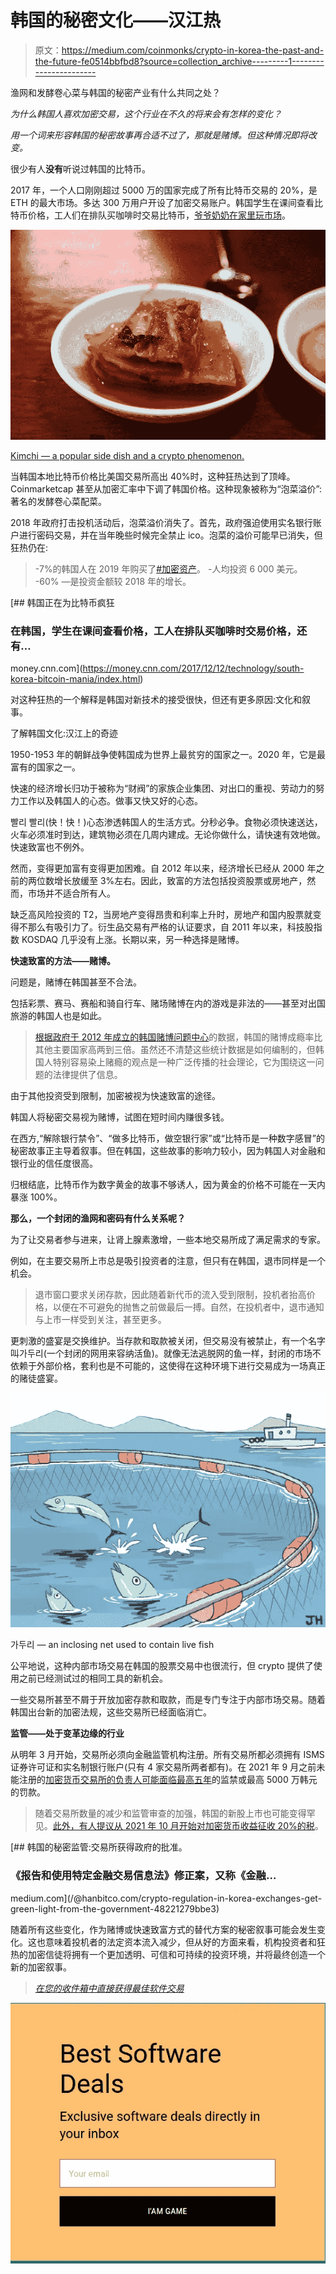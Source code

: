 # 韩国的秘密文化——汉江热

> 原文：<https://medium.com/coinmonks/crypto-in-korea-the-past-and-the-future-fe0514bbfbd8?source=collection_archive---------1----------------------->

渔网和发酵卷心菜与韩国的秘密产业有什么共同之处？

*为什么韩国人喜欢加密交易，这个行业在不久的将来会有怎样的变化？*

*用一个词来形容韩国的秘密故事再合适不过了，那就是赌博。但这种情况即将改变。*

很少有人**没有**听说过韩国的比特币。

2017 年，一个人口刚刚超过 5000 万的国家完成了所有比特币交易的 20%，是 ETH 的最大市场。多达 300 万用户开设了加密交易账户。韩国学生在课间查看比特币价格，工人们在排队买咖啡时交易比特币，[爷爷奶奶在家里玩市场](https://money.cnn.com/2017/12/12/technology/south-korea-bitcoin-mania/index.html)。

![](img/e1e9f4da73ab4fbe515cd9f0c3735c12.png)

[Kimchi — a popular side dish and a crypto phenomenon.](https://www.koreaexpose.com/kimchi-premium-arbitrage-cryptocurrency-regulations-korea/)

当韩国本地比特币价格比美国交易所高出 40%时，这种狂热达到了顶峰。Coinmarketcap 甚至从加密汇率中下调了韩国价格。这种现象被称为“泡菜溢价”:著名的发酵卷心菜配菜。

2018 年政府打击投机活动后，泡菜溢价消失了。首先，政府强迫使用实名银行账户进行密码交易，并在当年晚些时候完全禁止 ico。泡菜的溢价可能早已消失，但狂热仍在:

> -7%的韩国人在 2019 年购买了[#加密资产](https://www.linkedin.com/feed/hashtag/?keywords=cryptoassets&highlightedUpdateUrns=urn%3Ali%3Aactivity%3A6662990914602045440)。
> -人均投资 6 000 美元。
> -60% —是投资金额较 2018 年的增长。

[](https://money.cnn.com/2017/12/12/technology/south-korea-bitcoin-mania/index.html) [## 韩国正在为比特币疯狂

### 在韩国，学生在课间查看价格，工人在排队买咖啡时交易价格，还有…

money.cnn.com](https://money.cnn.com/2017/12/12/technology/south-korea-bitcoin-mania/index.html) 

对这种狂热的一个解释是韩国对新技术的接受很快，但还有更多原因:文化和叙事。

了解韩国文化:汉江上的奇迹

1950-1953 年的朝鲜战争使韩国成为世界上最贫穷的国家之一。2020 年，它是最富有的国家之一。

快速的经济增长归功于被称为“财阀”的家族企业集团、对出口的重视、劳动力的努力工作以及韩国人的心态。做事又快又好的心态。

빨리 빨리(快！快！)心态渗透韩国人的生活方式。分秒必争。食物必须快速送达，火车必须准时到达，建筑物必须在几周内建成。无论你做什么，请快速有效地做。快速致富也不例外。

然而，变得更加富有变得更加困难。自 2012 年以来，经济增长已经从 2000 年之前的两位数增长放缓至 3%左右。因此，致富的方法包括投资股票或房地产，然而，市场并不适合所有人。

缺乏高风险投资的 T2，当房地产变得昂贵和利率上升时，房地产和国内股票就变得不那么有吸引力了。衍生品交易有严格的认证要求，自 2011 年以来，科技股指数 KOSDAQ 几乎没有上涨。长期以来，另一种选择是赌博。

**快速致富的方法——赌博。**

问题是，赌博在韩国甚至不合法。

包括彩票、赛马、赛船和骑自行车、赌场赌博在内的游戏是非法的——甚至对出国旅游的韩国人也是如此。

> [根据政府于 2012 年成立的韩国赌博问题中心](https://www.usatoday.com/story/sports/winter-olympics-2018/2018/02/23/south-korea-wants-build-casino-industry-where-all-welcome-but-koreans/366031002/)的数据，韩国的赌博成瘾率比其他主要国家高两到三倍。虽然还不清楚这些统计数据是如何编制的，但韩国人特别容易染上赌瘾的观点是一种广泛传播的社会理论，它为围绕这一问题的法律提供了信息。

由于其他投资受到限制，加密被视为快速致富的途径。

韩国人将秘密交易视为赌博，试图在短时间内赚很多钱。

在西方,“解除银行禁令”、“做多比特币，做空银行家”或“比特币是一种数字感冒”的秘密故事正主导着叙事。但在韩国，这些故事的影响力较小，因为韩国人对金融和银行业的信任度很高。

归根结底，比特币作为数字黄金的故事不够诱人，因为黄金的价格不可能在一天内暴涨 100%。

**那么，一个封闭的渔网和密码有什么关系呢？**

为了让交易者参与进来，让肾上腺素激增，一些本地交易所成了满足需求的专家。

例如，在主要交易所上市总是吸引投资者的注意，但只有在韩国，退市同样是一个机会。

> 退市窗口要求关闭存款，因此随着新代币的流入受到限制，投机者抬高价格，以便在不可避免的抛售之前做最后一搏。自然，在投机者中，退市通知与上市一样受到关注，甚至更多。

更刺激的盛宴是交换维护。当存款和取款被关闭，但交易没有被禁止，有一个名字叫가두리(一个封闭的网用来容纳活鱼)。就像无法逃脱网的鱼一样，封闭的市场不依赖于外部价格，套利也是不可能的，这使得在这种环境下进行交易成为一场真正的赌徒盛宴。

![](img/e188fd3270b29a916ff6101a8e6ae42a.png)

가두리 — an inclosing net used to contain live fish

公平地说，这种内部市场交易在韩国的股票交易中也很流行，但 crypto 提供了使用之前已经测试过的相同工具的新机会。

一些交易所甚至不屑于开放加密存款和取款，而是专门专注于内部市场交易。随着韩国出台新的加密法规，这些交易所已经面临消亡。

**监管——处于变革边缘的行业**

从明年 3 月开始，交易所必须向金融监管机构注册。所有交易所都必须拥有 ISMS 证券许可证和实名制银行账户(只有 4 家交易所两者都有)。在 2021 年 9 月之前未能注册的[加密货币交易所的负责人可能面临最高五年](https://theicon.ist/2019/11/22/passing-of-ftra-revision-opens-path-to-crypto-normalization/)的监禁或最高 5000 万韩元的罚款。

> 随着交易所数量的减少和监管审查的加强，韩国的新股上市也可能变得罕见。[此外，有人提议从 2021 年 10 月开始对加密货币收益征收 20%的税](https://thenews.asia/korean-crypto-tax-amendment-sent-for-review/)。

[](/@hanbitco.com/crypto-regulation-in-korea-exchanges-get-green-light-from-the-government-48221279bbe3) [## 韩国的秘密监管:交易所获得政府的批准。

### 《报告和使用特定金融交易信息法》修正案，又称《金融…

medium.com](/@hanbitco.com/crypto-regulation-in-korea-exchanges-get-green-light-from-the-government-48221279bbe3) 

随着所有这些变化，作为赌博或快速致富方式的替代方案的秘密叙事可能会发生变化。这也意味着投机者的法定资本流入减少，但从好的方面来看，机构投资者和狂热的加密信徒将拥有一个更加透明、可信和可持续的投资环境，并将最终创造一个新的加密叙事。

> [*在您的收件箱中直接获得最佳软件交易*](https://coincodecap.com/?utm_source=coinmonks)

[![](img/a219c2cf88820fbb0b1fef10138828d8.png)](https://coincodecap.com/?utm_source=coinmonks)